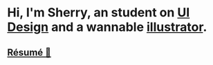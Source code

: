 

# Hi, I'm Sherry, an student on [UI Design](/uis) and a wannable [illustrator](/illustrations).

## <a class="follow" target="_blank" href="/attach/resume.pdf"> Résumé 📮 </a>



